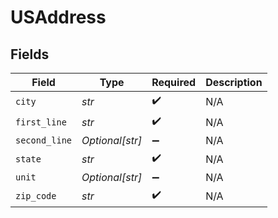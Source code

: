 # USAddress


## Fields

| Field              | Type               | Required           | Description        |
| ------------------ | ------------------ | ------------------ | ------------------ |
| `city`             | *str*              | :heavy_check_mark: | N/A                |
| `first_line`       | *str*              | :heavy_check_mark: | N/A                |
| `second_line`      | *Optional[str]*    | :heavy_minus_sign: | N/A                |
| `state`            | *str*              | :heavy_check_mark: | N/A                |
| `unit`             | *Optional[str]*    | :heavy_minus_sign: | N/A                |
| `zip_code`         | *str*              | :heavy_check_mark: | N/A                |